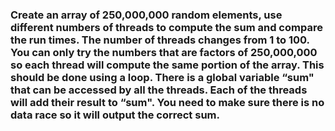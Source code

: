 ### Create an array of 250,000,000 random elements, use different numbers of threads to compute the sum and compare the run times. The number of threads changes from 1 to 100. You can only try the numbers that are factors of 250,000,000 so each thread will compute the same portion of the array. This should be done using a loop. There is a global variable “sum" that can be accessed by all the threads. Each of the threads will add their result to “sum". You need to make sure there is no data race so it will output the correct sum.
